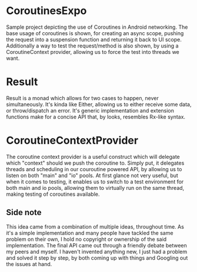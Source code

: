 # CoroutinesExpo
Sample project depicting the use of Coroutines in Android networking. The base usage of coroutines is shown, for creating an
async scope, pushing the request into a suspension function and returning it back to UI scope. Additionally a way to test the
request/method is also shown, by using a CoroutineContext provider, allowing us to force the test into threads we want.

# Result<T>
Result is a monad which allows for two cases to happen, never simultaneously. It's kinda like Either<T>, allowing us to either
receive some data, or throw/dispatch an error. It's generic implementation and extension functions make for a concise API that,
by looks, resembles Rx-like syntax.

# CoroutineContextProvider
The coroutine context provider is a useful construct which will delegate which "context" should we push the coroutine to.
Simply put, it delegates threads and scheduling in our couroutine powered API, by allowing us to listen on both "main" and "io"
pools. At first glance not very useful, but when it comes to testing, it enables us to switch to a test environment for both
main and io pools, allowing them to virtually run on the same thread, making testing of coroutines available.

## Side note
This idea came from a combination of multiple ideas, throughout time. As it's a simple implementation and many people have
tackled the same problem on their own, I hold no copyright or ownership of the said implementation. The final API came out
through a friendly debate between my peers and myself. I haven't invented anything new, I just had a problem and solved it
step by step, by both coming up with things and Googling out the issues at hand.
